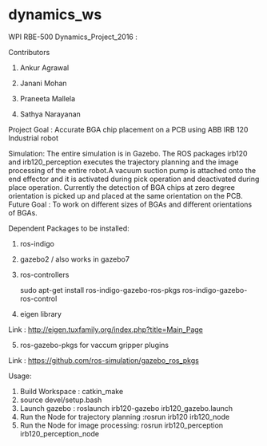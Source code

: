 # dynamics_ws
WPI RBE-500 Dynamics_Project_2016 : 

Contributors

1. Ankur Agrawal

2. Janani Mohan

3. Praneeta Mallela

4. Sathya Narayanan

Project Goal : Accurate BGA chip placement on a PCB using ABB IRB 120 Industrial robot

Simulation: 
The entire simulation is in Gazebo. The ROS packages irb120 and irb120_perception executes the trajectory planning and the image processing of the entire robot.A vacuum suction pump is attached onto the end effector and it is activated during pick operation and deactivated during place operation.
Currently the detection of BGA chips at zero degree orientation is picked up and placed at the same orientation on the PCB.
Future Goal : To work on different sizes of BGAs and different orientations of BGAs.

Dependent Packages to be installed:

1. ros-indigo

2. gazebo2 / also works in gazebo7

3. ros-controllers

   sudo apt-get install ros-indigo-gazebo-ros-pkgs ros-indigo-gazebo-ros-control
   
4. eigen library

 Link : http://eigen.tuxfamily.org/index.php?title=Main_Page
 
5. ros-gazebo-pkgs for vaccum gripper plugins 

 Link : https://github.com/ros-simulation/gazebo_ros_pkgs
 
 Usage:
 1. Build Workspace : catkin_make
 2. source devel/setup.bash
 3. Launch gazebo : roslaunch irb120-gazebo irb120_gazebo.launch
 4. Run the Node for trajectory planning :rosrun irb120 irb120_node
 5. Run the Node for image processing: rosrun irb120_perception irb120_perception_node
